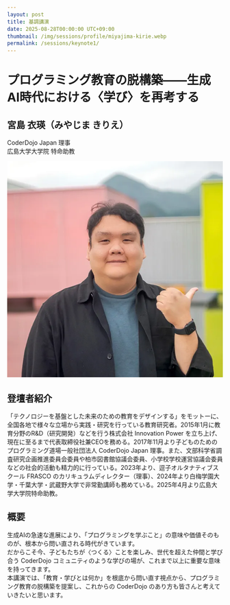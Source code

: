 ```yaml
---
layout: post
title: 基調講演
date: 2025-08-28T00:00:00 UTC+09:00
thumbnail: /img/sessions/profile/miyajima-kirie.webp
permalink: /sessions/keynote1/
---
```


# プログラミング教育の脱構築——生成AI時代における〈学び〉を再考する

## 宮島 衣瑛（みやじま きりえ）
CoderDojo Japan 理事<br />
広島大学大学院 特命助教

<div class="flex w-full my-4 items-center justify-center">
  <img class="max-w-100" src="/img/sessions/profile/miyajima-kirie.webp">
</div>

## 登壇者紹介
「テクノロジーを基盤とした未来のための教育をデザインする」をモットーに、全国各地で様々な立場から実践・研究を行っている教育研究者。2015年1月に教育分野のR&D（研究開発）などを行う株式会社 Innovation Power を立ち上げ、現在に至るまで代表取締役社兼CEOを務める。2017年11月より子どものためのプログラミング道場一般社団法人 CoderDojo Japan 理事。また、文部科学省調査研究企画推進委員会委員や柏市図書館協議会委員、小学校学校運営協議会委員などの社会的活動も精力的に行っている。2023年より、逗子オルタナティブスクール FRASCO のカリキュラムディレクター（理事）、2024年より白梅学園大学・千葉大学・武蔵野大学で非常勤講師も務めている。2025年4月より広島大学大学院特命助教。

## 概要
生成AIの急速な進展により、「プログラミングを学ぶこと」の意味や価値そのものが、根本から問い直される時代がきています。<br />
だからこそ今、子どもたちが〈つくる〉ことを楽しみ、世代を超えた仲間と学び合う CoderDojo コミュニティのような学びの場が、これまで以上に重要な意味を持ってきます。<br />
本講演では、「教育・学びとは何か」を根底から問い直す視点から、プログラミング教育の脱構築を提案し、これからの CoderDojo のあり方も皆さんと考えていきたいと思います。
